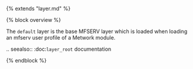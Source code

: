 {% extends "layer.md" %}

{% block overview %}

The `default` layer is the base MFSERV layer which is loaded when loading an mfserv user profile of a Metwork module.

.. seealso::
    :doc:`layer_root` documentation

    
{% endblock %}
